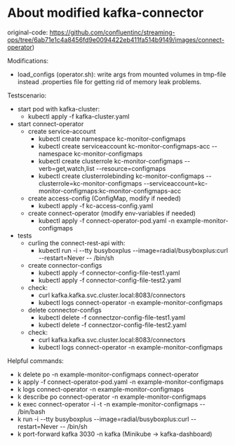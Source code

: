 # About modified kafka-connector

original-code: https://github.com/confluentinc/streaming-ops/tree/6ab71e1c4a8456fd9e0094422eb411fa514b9149/images/connect-operator)

Modifications:
- load_configs (operator.sh): write args from mounted volumes in tmp-file instead .properties file for getting rid of memory leak problems.

Testscenario:
* start pod with kafka-cluster: 
    * kubectl apply -f kafka-cluster.yaml
* start connect-operator
    * create service-account
        * kubectl create namespace kc-monitor-configmaps
        * kubectl create serviceaccount kc-monitor-configmaps-acc --namespace kc-monitor-configmaps
        * kubectl create clusterrole kc-monitor-configmaps --verb=get,watch,list --resource=configmaps
        * kubectl create clusterrolebinding kc-monitor-configmaps --clusterrole=kc-monitor-configmaps --serviceaccount=kc-monitor-configmaps:kc-monitor-configmaps-acc
    * create access-config (ConfigMap, modify if needed)
        * kubectl apply -f kc-access-config.yaml
    * create connect-operator (modify env-variables if needed)
        * kubectl apply -f connect-operator-pod.yaml -n example-monitor-configmaps
* tests
    * curling the connect-rest-api with:
        * kubectl run -i --tty busyboxplus --image=radial/busyboxplus:curl --restart=Never -- /bin/sh
    * create connector-configs
        * kubectl apply -f connector-config-file-test1.yaml
        * kubectl apply -f connector-config-file-test2.yaml
    * check:
        * curl kafka.kafka.svc.cluster.local:8083/connectors
        * kubectl logs connect-operator -n example-monitor-configmaps
    * delete connector-configs
        * kubectl delete -f connectzor-config-file-test1.yaml
        * kubectl delete -f connectzor-config-file-test2.yaml
    * check:
        * curl kafka.kafka.svc.cluster.local:8083/connectors
        * kubectl logs connect-operator -n example-monitor-configmaps


Helpful commands:
* k delete po -n example-monitor-configmaps connect-operator
* k apply -f connect-operator-pod.yaml -n example-monitor-configmaps
* k logs connect-operator -n example-monitor-configmaps
* k describe po connect-operator -n example-monitor-configmaps
* k exec connect-operator -i -t -n example-monitor-configmaps -- /bin/bash
* k run -i --tty busyboxplus --image=radial/busyboxplus:curl --restart=Never -- /bin/sh
* k port-forward kafka 3030 -n kafka (Minikube -> kafka-dashboard)